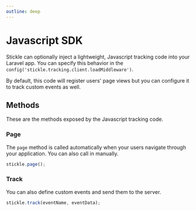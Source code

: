 ```yaml
---
outline: deep
---
```


# Javascript SDK

Stickle can optionally inject a lightweight, Javascript tracking code into your Laravel app. You can specify this behavior in the `config('stickle.tracking.client.loadMiddleware')`.

By default, this code will register users' page views but you can configure it to track custom events as well.

## Methods

These are the methods exposed by the Javascript tracking code.

### Page

The `page` method is called automatically when your users navigate through your application. You can also call in manually.

```js
stickle.page();
```

### Track

You can also define custom events and send them to the server.

```js
stickle.track(eventName, eventData);
```
